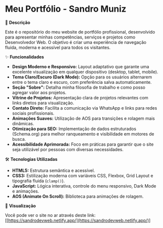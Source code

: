 # Meu Portfólio - Sandro Muniz

📄 **Descrição**

Este é o repositório do meu website de portfólio profissional, desenvolvido para apresentar minhas competências, serviços e projetos como Desenvolvedor Web. O objetivo é criar uma experiência de navegação fluida, moderna e acessível para todos os visitantes.

✨ **Funcionalidades**

* **Design Moderno e Responsivo:** Layout adaptativo que garante uma excelente visualização em qualquer dispositivo (desktop, tablet, mobile).
* **Tema Claro/Escuro (Dark Mode):** Opção para os usuários alternarem entre o tema claro e escuro, com preferência salva automaticamente.
* **Seção "Sobre":** Detalha minha filosofia de trabalho e como posso agregar valor aos projetos.
* **Vitrine de Projetos:** Apresentação clara de projetos relevantes com links diretos para visualização.
* **Contato Direto:** Facilita a comunicação via WhatsApp e links para redes sociais profissionais.
* **Animações Suaves:** Utilização de AOS para transições e rolagem mais dinâmicas.
* **Otimização para SEO:** Implementação de dados estruturados (Schema.org) para melhor ranqueamento e visibilidade em motores de busca.
* **Acessibilidade Aprimorada:** Foco em práticas para garantir que o site seja utilizável por pessoas com diversas necessidades.

🛠️ **Tecnologias Utilizadas**

* **HTML5:** Estrutura semântica e acessível.
* **CSS3:** Estilização moderna com variáveis CSS, Flexbox, Grid Layout e tipografia fluida (`clamp()`).
* **JavaScript:** Lógica interativa, controle do menu responsivo, Dark Mode e animações.
* **AOS (Animate On Scroll):** Biblioteca para animações de rolagem.

🚀 **Visualização**

Você pode ver o site no ar através deste link: [[https://sandrodevweb.netlify.app/](https://sandrodevweb.netlify.app/)]
